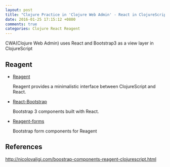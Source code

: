 ```yaml
---
layout: post
title: "Clojure Practice in 'Clojure Web Admin' - React in ClojureScript"
date: 2016-01-25 17:15:12 +0800
comments: true
categories: Clojure React Reagent 
---
```


CWA(Clojure Web Admin) uses React and Bootstrap3  as a view layer in ClojureScript 

## Reagent

- [Reagent](https://reagent-project.github.io/index.html "https://reagent-project.github.io/index.html")

    Reagent provides a minimalistic interface between ClojureScript and React.

- [React-Bootstrap](https://react-bootstrap.github.io "https://react-bootstrap.github.io")

    Bootstrap 3 components built with React.

- [Reagent-forms](https://github.com/reagent-project/reagent-forms "https://github.com/reagent-project/reagent-forms")

    Bootstrap form components for Reagent



## References

http://nicolovaligi.com/boostrap-components-reagent-clojurescript.html
